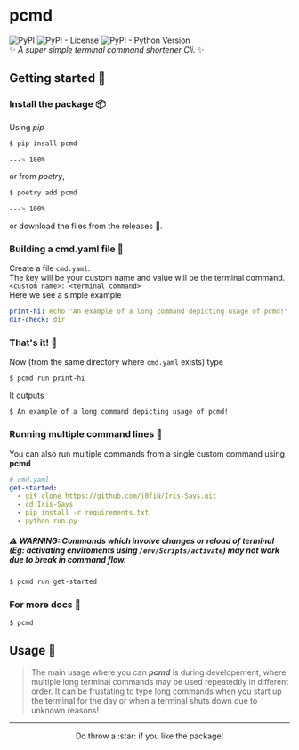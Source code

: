# pcmd
<img alt="PyPI" src="https://img.shields.io/pypi/v/pcmd?logo=pypi&logoColor=white&style=flat-square"> <img alt="PyPI - License" src="https://img.shields.io/pypi/l/pcmd?style=flat-square"> <img alt="PyPI - Python Version" src="https://img.shields.io/pypi/pyversions/pcmd?logo=python&logoColor=white&style=flat-square">  
:sparkles: _A super simple terminal command shortener Cli._ :sparkles:

## Getting started :rocket:
### Install the package :package:
Using _pip_
```bash
$ pip insall pcmd

---> 100%
```
or from _poetry_,
```bash
$ poetry add pcmd

---> 100%
```
or download the  files from the releases :bookmark:.
### Building a cmd.yaml file :hammer:
Create a file `cmd.yaml`.  
The key will be your custom name and value will be the terminal command.
```<custom name>: <terminal command>```  
Here we see a simple example
```yaml
print-hi: echo "An example of a long command depicting usage of pcmd!"
dir-check: dir
```
### That's it! :tada:
Now (from the same directory where `cmd.yaml` exists)  type
```bash
$ pcmd run print-hi
```
It outputs
```text
$ An example of a long command depicting usage of pcmd!
```

### Running multiple command lines :octopus:
You can also run multiple commands from a single custom command using **pcmd**
```yaml
# cmd.yaml
get-started:
  - git clone https://github.com/j0fiN/Iris-Says.git
  - cd Iris-Says
  - pip install -r requirements.txt
  - python run.py
```
##### :warning: WARNING: Commands which involve *changes or reload of terminal* (Eg: _activating enviroments_ using `/env/Scripts/activate`) **may not work** due to break in command flow.
```bash
$ pcmd run get-started
```

### For more docs :page_facing_up:
```bash
$ pcmd
```

## Usage 🧰
> The main usage where you can ***pcmd*** is during developement, where multiple long terminal commands may be used repeatedtly in different order. It can be frustating to type long commands when you start up the terminal for the day or when a terminal shuts down due to unknown reasons!  

---
<p align=center>Do throw a :star: if you like the package!</p>
